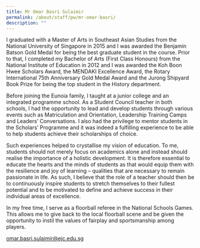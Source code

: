 ```yaml
---
title: Mr Omar Basri Sulaimir
permalink: /about/staff/pw/mr-omar-basri/
description: ""
---
```


I graduated with a Master of Arts in Southeast Asian Studies from the National University of Singapore in 2015 and I was awarded the Benjamin Batson Gold Medal for being the best graduate student in the course. Prior to that, I completed my Bachelor of Arts (First Class Honours) from the National Institute of Education in 2012 and I was awarded the Koh Boon Hwee Scholars Award, the MENDAKI Excellence Award, the Rotary International 75th Anniversary Gold Medal Award and the Jurong Shipyard Book Prize for being the top student in the History department.

Before joining the Eunoia family, I taught at a junior college and an integrated programme school. As a Student Council teacher in both schools, I had the opportunity to lead and develop students through various events such as Matriculation and Orientation, Leadership Training Camps and Leaders’ Conversations. I also had the privilege to mentor students in the Scholars’ Programme and it was indeed a fulfilling experience to be able to help students achieve their scholarships of choice.

Such experiences helped to crystallise my vision of education. To me, students should not merely focus on academics alone and instead should realise the importance of a holistic development. It is therefore essential to educate the hearts and the minds of students as that would equip them with the resilience and joy of learning – qualities that are necessary to remain passionate in life. As such, I believe that the role of a teacher should then be to continuously inspire students to stretch themselves to their fullest potential and to be motivated to define and achieve success in their individual areas of excellence.

In my free time, I serve as a floorball referee in the National Schools Games. This allows me to give back to the local floorball scene and be given the opportunity to instil the values of fairplay and sportsmanship among players.

[omar.basri.sulaimir@ejc.edu.sg](mailto:omar.basri.sulaimir@ejc.edu.sg)